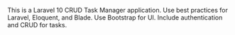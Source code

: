 <!-- Use this file to provide workspace-specific custom instructions to Copilot. For more details, visit https://code.visualstudio.com/docs/copilot/copilot-customization#_use-a-githubcopilotinstructionsmd-file -->

This is a Laravel 10 CRUD Task Manager application. Use best practices for Laravel, Eloquent, and Blade. Use Bootstrap for UI. Include authentication and CRUD for tasks.
